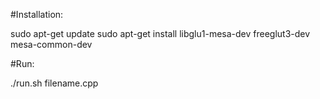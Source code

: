 #Installation:

sudo apt-get update
sudo apt-get install libglu1-mesa-dev freeglut3-dev mesa-common-dev

#Run:

./run.sh filename.cpp